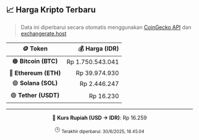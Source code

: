 

<!-- HARGA_KRIPTO -->
## 📈 Harga Kripto Terbaru

> Data ini diperbarui secara otomatis menggunakan [CoinGecko API](https://www.coingecko.com/) dan [exchangerate.host](https://exchangerate.host/)

<div align="center">

| 🪙 Token | 💰 Harga (IDR) |
|:------:|---------------:|
| 🟠 **Bitcoin (BTC)**   | Rp 1.750.543.041 |
| 🔵 **Ethereum (ETH)**  | Rp 39.974.930 |
| 🟣 **Solana (SOL)**    | Rp 2.446.247 |
| 🟢 **Tether (USDT)**   | Rp 16.230 |

---

💱 **Kurs Rupiah (USD → IDR)**: Rp 16.259

🕒 <sub>Terakhir diperbarui: 30/6/2025, 18.45.04</sub>

</div>
<!-- /HARGA_KRIPTO -->